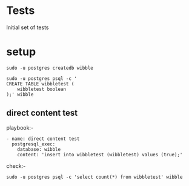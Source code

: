 Tests
======

Initial set of tests


# setup

    sudo -u postgres createdb wibble

    sudo -u postgres psql -c '
    CREATE TABLE wibbletest (
        wibbletest boolean
    );' wibble


## direct content test

playbook:-

    - name: direct content test
      postgresql_exec:
        database: wibble
        content: 'insert into wibbletest (wibbletest) values (true);'

check:-

    sudo -u postgres psql -c 'select count(*) from wibbletest' wibble
